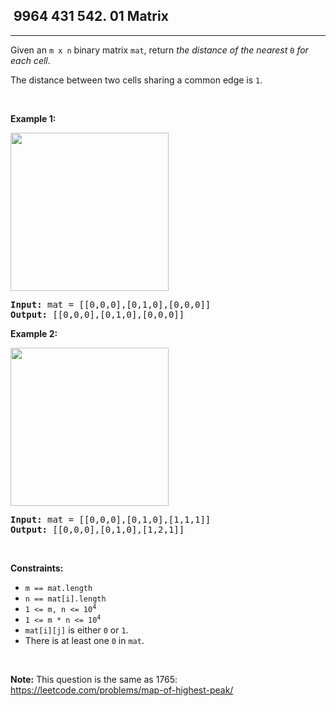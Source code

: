 <h2> 9964 431
542. 01 Matrix</h2><hr><div><p>Given an <code>m x n</code> binary matrix <code>mat</code>, return <em>the distance of the nearest </em><code>0</code><em> for each cell</em>.</p>

<p>The distance between two cells sharing a common edge is <code>1</code>.</p>

<p>&nbsp;</p>
<p><strong class="example">Example 1:</strong></p>
<img alt="" src="https://assets.leetcode.com/uploads/2021/04/24/01-1-grid.jpg" style="width: 253px; height: 253px;">
<pre><strong>Input:</strong> mat = [[0,0,0],[0,1,0],[0,0,0]]
<strong>Output:</strong> [[0,0,0],[0,1,0],[0,0,0]]
</pre>

<p><strong class="example">Example 2:</strong></p>
<img alt="" src="https://assets.leetcode.com/uploads/2021/04/24/01-2-grid.jpg" style="width: 253px; height: 253px;">
<pre><strong>Input:</strong> mat = [[0,0,0],[0,1,0],[1,1,1]]
<strong>Output:</strong> [[0,0,0],[0,1,0],[1,2,1]]
</pre>

<p>&nbsp;</p>
<p><strong>Constraints:</strong></p>

<ul>
	<li><code>m == mat.length</code></li>
	<li><code>n == mat[i].length</code></li>
	<li><code>1 &lt;= m, n &lt;= 10<sup>4</sup></code></li>
	<li><code>1 &lt;= m * n &lt;= 10<sup>4</sup></code></li>
	<li><code>mat[i][j]</code> is either <code>0</code> or <code>1</code>.</li>
	<li>There is at least one <code>0</code> in <code>mat</code>.</li>
</ul>

<p>&nbsp;</p>
<p><strong>Note:</strong> This question is the same as 1765: <a href="https://leetcode.com/problems/map-of-highest-peak/description/" target="_blank">https://leetcode.com/problems/map-of-highest-peak/</a></p>
</div>